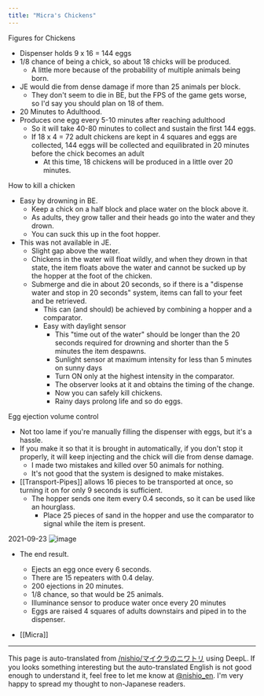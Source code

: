 ```yaml
---
title: "Micra's Chickens"
---
```


Figures for Chickens
- Dispenser holds 9 x 16 = 144 eggs
- 1/8 chance of being a chick, so about 18 chicks will be produced.
    - A little more because of the probability of multiple animals being born.
- JE would die from dense damage if more than 25 animals per block.
    - They don't seem to die in BE, but the FPS of the game gets worse, so I'd say you should plan on 18 of them.
- 20 Minutes to Adulthood.
- Produces one egg every 5-10 minutes after reaching adulthood
    - So it will take 40-80 minutes to collect and sustain the first 144 eggs.
    - If 18 x 4 = 72 adult chickens are kept in 4 squares and eggs are collected, 144 eggs will be collected and equilibrated in 20 minutes before the chick becomes an adult
        - At this time, 18 chickens will be produced in a little over 20 minutes.

How to kill a chicken
- Easy by drowning in BE.
    - Keep a chick on a half block and place water on the block above it.
    - As adults, they grow taller and their heads go into the water and they drown.
    - You can suck this up in the foot hopper.
- This was not available in JE.
    - Slight gap above the water.
    - Chickens in the water will float wildly, and when they drown in that state, the item floats above the water and cannot be sucked up by the hopper at the foot of the chicken.
    - Submerge and die in about 20 seconds, so if there is a "dispense water and stop in 20 seconds" system, items can fall to your feet and be retrieved.
        - This can (and should) be achieved by combining a hopper and a comparator.
        - Easy with daylight sensor
            - This "time out of the water" should be longer than the 20 seconds required for drowning and shorter than the 5 minutes the item despawns.
            - Sunlight sensor at maximum intensity for less than 5 minutes on sunny days
            - Turn ON only at the highest intensity in the comparator.
            - The observer looks at it and obtains the timing of the change.
            - Now you can safely kill chickens.
            - Rainy days prolong life and so do eggs.

Egg ejection volume control
- Not too lame if you're manually filling the dispenser with eggs, but it's a hassle.
- If you make it so that it is brought in automatically, if you don't stop it properly, it will keep injecting and the chick will die from dense damage.
    - I made two mistakes and killed over 50 animals for nothing.
    - It's not good that the system is designed to make mistakes.
- [[Transport-Pipes]] allows 16 pieces to be transported at once, so turning it on for only 9 seconds is sufficient.
    - The hopper sends one item every 0.4 seconds, so it can be used like an hourglass.
        - Place 25 pieces of sand in the hopper and use the comparator to signal while the item is present.

2021-09-23
![image](https://gyazo.com/fa230997a34f9f7c79d1e4c643fb1221/thumb/1000)
- The end result.
    - Ejects an egg once every 6 seconds.
    - There are 15 repeaters with 0.4 delay.
    - 200 ejections in 20 minutes.
    - 1/8 chance, so that would be 25 animals.
    - Illuminance sensor to produce water once every 20 minutes
    - Eggs are raised 4 squares of adults downstairs and piped in to the dispenser.

- [[Micra]]

---
This page is auto-translated from [/nishio/マイクラのニワトリ](https://scrapbox.io/nishio/マイクラのニワトリ) using DeepL. If you looks something interesting but the auto-translated English is not good enough to understand it, feel free to let me know at [@nishio_en](https://twitter.com/nishio_en). I'm very happy to spread my thought to non-Japanese readers.
